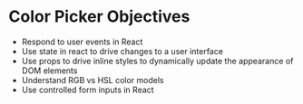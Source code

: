 # Color Picker Objectives

- Respond to user events in React
- Use state in react to drive changes to a user interface
- Use props to drive inline styles to dynamically update the appearance of DOM elements
- Understand RGB vs HSL color models
- Use controlled form inputs in React
